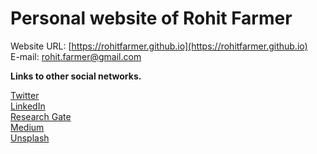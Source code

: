 # Personal website of Rohit Farmer

Website URL: [https://rohitfarmer.github.io](https://rohitfarmer.github.io)  
E-mail: [rohit.farmer@gmail.com](mailto:rohit.farmer@gmail.com)  

**Links to other social networks.**

[Twitter](https://twitter.com/rohitfarmer)  
[LinkedIn](https://www.linkedin.com/in/rohitfarmer/)  
[Research Gate](https://www.researchgate.net/profile/Rohit_Farmer)  
[Medium](https://medium.com/@rohitfarmer)  
[Unsplash](https://unsplash.com/@rohitfarmer)  